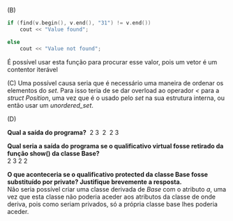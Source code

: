 (B)

```cpp
if (find(v.begin(), v.end(), "31") != v.end())
	cout << "Value found";

else
	cout << "Value not found";

```

É possível usar esta função para procurar esse valor, pois um vetor é um contentor iterável

(C) Uma possível causa seria que é necessário uma maneira de ordenar os elementos do *set*. Para isso teria de se dar overload ao operador *<* para a *struct Position*, uma vez que é o usado pelo *set* na sua estrutura interna, ou então usar um *unordered_set*.

(D)

**Qual a saída do programa?**
    ​        2 3
    ​        2
    ​        2 3 

**Qual seria a saída do programa se o qualificativo virtual fosse retirado da função  show() da classe Base?** <br>
            2 3
            2 
            2

​**O que aconteceria se o qualificativo protected da classe Base fosse substituído por private? Justifique brevemente a resposta.** <br>
    ​Não seria possível criar uma classe derivada de *Base* com o atributo *a*, uma vez que esta classe não poderia aceder aos atributos da classe de onde deriva, pois como seriam privados, só a própria classe base lhes poderia aceder.
